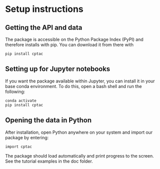 
# Setup instructions

## Getting the API and data

The package is accessible on the Python Package Index (PyPI) and therefore installs with pip. You can download it from there with

```
pip install cptac
```

## Setting up for Jupyter notebooks
If you want the package available within Jupyter, you can install it in your base conda environment. To do this, open a bash shell and run the following:
```
conda activate
pip install cptac
```

## Opening the data in Python
After installation, open Python anywhere on your system and import our package by entering:

```
import cptac
```

The package should load automatically and print progress to the screen. See the tutorial examples in the doc folder.
